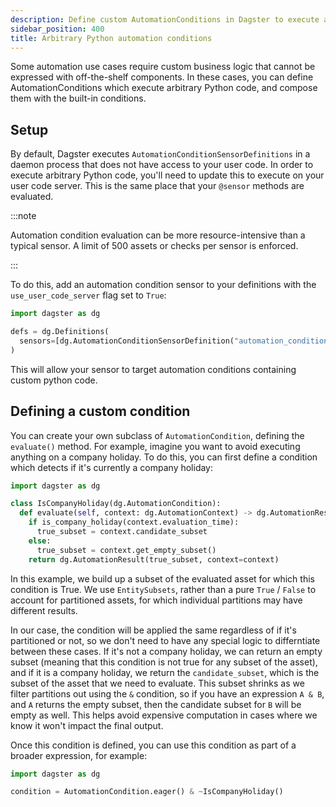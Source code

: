 ```yaml
---
description: Define custom AutomationConditions in Dagster to execute arbitrary Python code to handle complex business logic.
sidebar_position: 400
title: Arbitrary Python automation conditions
---
```


Some automation use cases require custom business logic that cannot be expressed with off-the-shelf components. In these cases, you can define AutomationConditions which execute arbitrary Python code, and compose them with the built-in conditions.

## Setup

By default, Dagster executes `AutomationConditionSensorDefinitions` in a daemon process that does not have access to your user code. In order to execute arbitrary Python code, you'll need to update this to execute on your user code server. This is the same place that your `@sensor` methods are evaluated.

:::note

Automation condition evaluation can be more resource-intensive than a typical sensor. A limit of 500 assets or checks per sensor is enforced.

:::

To do this, add an automation condition sensor to your definitions with the `use_user_code_server` flag set to `True`:

```python
import dagster as dg

defs = dg.Definitions(
  sensors=[dg.AutomationConditionSensorDefinition("automation_condition_sensor", target=dg.AssetSelection.all(), use_user_code_server=True)]
)
```

This will allow your sensor to target automation conditions containing custom python code.

## Defining a custom condition

You can create your own subclass of `AutomationCondition`, defining the `evaluate()` method. For example, imagine you want to avoid executing anything on a company holiday. To do this, you can first define a condition which detects if it's currently a company holiday:

```python
import dagster as dg

class IsCompanyHoliday(dg.AutomationCondition):
  def evaluate(self, context: dg.AutomationContext) -> dg.AutomationResult:
    if is_company_holiday(context.evaluation_time):
      true_subset = context.candidate_subset
    else:
      true_subset = context.get_empty_subset()
    return dg.AutomationResult(true_subset, context=context)

```

In this example, we build up a subset of the evaluated asset for which this condition is True. We use `EntitySubsets`, rather than a pure `True` / `False` to account for partitioned assets, for which individual partitions may have different results.

In our case, the condition will be applied the same regardless of if it's partitioned or not, so we don't need to have any special logic to differntiate between these cases. If it's not a company holiday, we can return an empty subset (meaning that this condition is not true for any subset of the asset), and if it is a company holiday, we return the `candidate_subset`, which is the subset of the asset that we need to evaluate. This subset shrinks as we filter partitions out using the `&` condition, so if you have an expression `A & B`, and `A` returns the empty subset, then the candidate subset for `B` will be empty as well. This helps avoid expensive computation in cases where we know it won't impact the final output.

Once this condition is defined, you can use this condition as part of a broader expression, for example:

```python
import dagster as dg

condition = AutomationCondition.eager() & ~IsCompanyHoliday()
```
